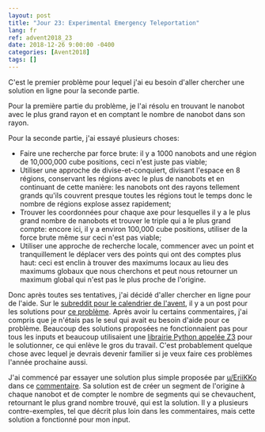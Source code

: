 ```yaml
---
layout: post
title: "Jour 23: Experimental Emergency Teleportation"
lang: fr
ref: advent2018_23
date: 2018-12-26 9:00:00 -0400
categories: [Avent2018]
tags: []
---
```

C'est le premier problème pour lequel j'ai eu besoin d'aller chercher une solution en ligne pour la seconde partie.

Pour la première partie du problème, je l'ai résolu en trouvant le nanobot avec le plus grand rayon et en comptant le nombre de nanobot dans son rayon.

Pour la seconde partie, j'ai essayé plusieurs choses:
- Faire une recherche par force brute: il y a 1000 nanobots and une région de 10,000,000 cube positions, ceci n'est juste pas viable;
- Utiliser une approche de divise-et-conquiert, divisant l'espace en 8 régions, conservant les régions avec le plus de nanobots et en continuant de cette manière: les nanobots ont des rayons tellement grands qu'ils couvrent presque toutes les régions tout le temps donc le nombre de régions explose assez rapidement;
- Trouver les coordonnées pour chaque axe pour lesquelles il y a le plus grand nombre de nanobots et trouver le triple qui a le plus grand compte: encore ici, il y a environ 100,000 cube positions, utiliser de la force brute même sur ceci n'est pas viable;
- Utiliser une approche de recherche locale, commencer avec un point et tranquillement le déplacer vers des points qui ont des comptes plus haut: ceci est enclin à trouver des maximums locaux au lieu des maximums globaux que nous cherchons et peut nous retourner un maximum global qui n'est pas le plus proche de l'origine.

Donc après toutes ses tentatives, j'ai décidé d'aller chercher en ligne pour de l'aide. Sur le [subreddit pour le calendrier de l'avent](https://www.reddit.com/r/adventofcode/), il y a un post pour les solutions pour [ce problème](https://www.reddit.com/r/adventofcode/comments/a8s171/2018_day_23_solutions/). Après avoir lu certains commentaires, j'ai compris que je n'étais pas le seul qui avait eu besoin d'aide pour ce problème. Beaucoup des solutions proposées ne fonctionnaient pas pour tous les inputs et beaucoup utilisaient une [librairie Python appelée Z3](https://github.com/Z3Prover/z3) pour le solutionner, ce qui enlève le gros du travail. C'est probablement quelque chose avec lequel je devrais devenir familier si je veux faire ces problèmes l'année prochaine aussi.

J'ai commencé par essayer une solution plus simple proposée par [u/EriiKKo](https://www.reddit.com/user/EriiKKo) dans ce [commentaire](https://www.reddit.com/r/adventofcode/comments/a8s171/2018_day_23_solutions/ecdqzdg/?context=3). Sa solution est de créer un segment de l'origine à chaque nanobot et de compter le nombre de segments qui se chevauchent, retournant le plus grand nombre trouvé, qui est la solution. Il y a plusieurs contre-exemples, tel que décrit plus loin dans les commentaires, mais cette solution a fonctionné pour mon input.